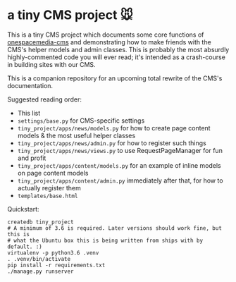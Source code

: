 a tiny CMS project 🐭
=====================

This is a tiny CMS project which documents some core functions of [onespacemedia-cms](https://github.com/onespacemedia/cms) and demonstrating how to make friends with the CMS's helper models and admin classes. This is probably the most absurdly highly-commented code you will ever read; it's intended as a crash-course in building sites with our CMS.

This is a companion repository for an upcoming total rewrite of the CMS's documentation.

Suggested reading order:

* This list
* `settings/base.py` for CMS-specific settings
* `tiny_project/apps/news/models.py` for how to create page content models & the most useful helper classes
* `tiny_project/apps/news/admin.py` for how to register such things
* `tiny_project/apps/news/views.py` to use RequestPageManager for fun and profit
* `tiny_project/apps/content/models.py` for an example of inline models on page content models
* `tiny_project/apps/content/admin.py` immediately after that, for how to actually register them
* `templates/base.html`

Quickstart:

```
createdb tiny_project
# A minimum of 3.6 is required. Later versions should work fine, but this is
# what the Ubuntu box this is being written from ships with by default. :)
virtualenv -p python3.6 .venv
. .venv/bin/activate
pip install -r requirements.txt
./manage.py runserver
```
